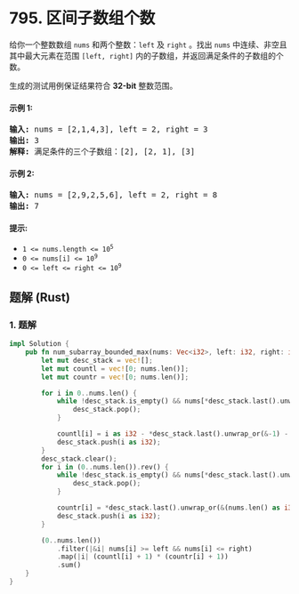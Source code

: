 # 795. 区间子数组个数
给你一个整数数组 `nums` 和两个整数：`left` 及 `right` 。找出 `nums` 中连续、非空且其中最大元素在范围 `[left, right]` 内的子数组，并返回满足条件的子数组的个数。

生成的测试用例保证结果符合 **32-bit** 整数范围。

#### 示例 1:
<pre>
<strong>输入:</strong> nums = [2,1,4,3], left = 2, right = 3
<strong>输出:</strong> 3
<strong>解释:</strong> 满足条件的三个子数组：[2], [2, 1], [3]
</pre>

#### 示例 2:
<pre>
<strong>输入:</strong> nums = [2,9,2,5,6], left = 2, right = 8
<strong>输出:</strong> 7
</pre>

#### 提示:
* <code>1 <= nums.length <= 10<sup>5</sup></code>
* <code>0 <= nums[i] <= 10<sup>9</sup></code>
* <code>0 <= left <= right <= 10<sup>9</sup></code>

## 题解 (Rust)

### 1. 题解
```Rust
impl Solution {
    pub fn num_subarray_bounded_max(nums: Vec<i32>, left: i32, right: i32) -> i32 {
        let mut desc_stack = vec![];
        let mut countl = vec![0; nums.len()];
        let mut countr = vec![0; nums.len()];

        for i in 0..nums.len() {
            while !desc_stack.is_empty() && nums[*desc_stack.last().unwrap() as usize] < nums[i] {
                desc_stack.pop();
            }

            countl[i] = i as i32 - *desc_stack.last().unwrap_or(&-1) - 1;
            desc_stack.push(i as i32);
        }
        desc_stack.clear();
        for i in (0..nums.len()).rev() {
            while !desc_stack.is_empty() && nums[*desc_stack.last().unwrap() as usize] <= nums[i] {
                desc_stack.pop();
            }

            countr[i] = *desc_stack.last().unwrap_or(&(nums.len() as i32)) - i as i32 - 1;
            desc_stack.push(i as i32);
        }

        (0..nums.len())
            .filter(|&i| nums[i] >= left && nums[i] <= right)
            .map(|i| (countl[i] + 1) * (countr[i] + 1))
            .sum()
    }
}
```

